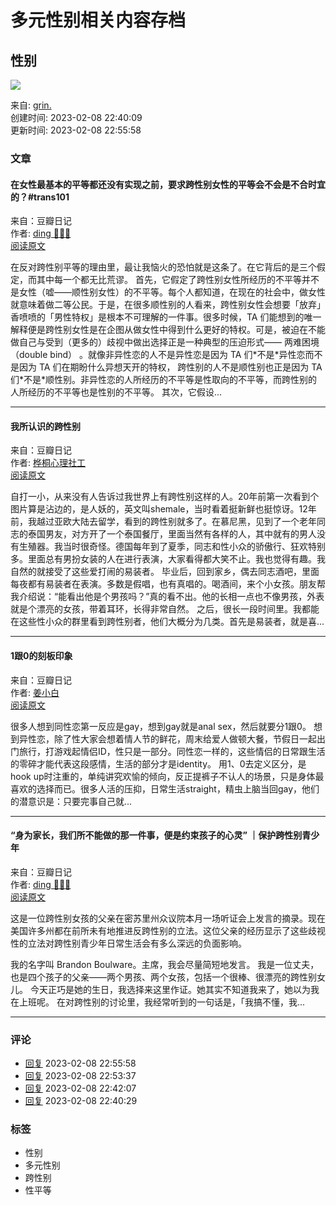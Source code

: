 # 多元性别相关内容存档

## 性别

![](https://img9.doubanio.com/view/elanor_image/raw/public/Q40Z9R7L.jpg)

来自: [grin.](https://www.douban.com/people/185998407/)  
创建时间: 2023-02-08 22:40:09  
更新时间: 2023-02-08 22:55:58

### 文章

#### 在女性最基本的平等都还没有实现之前，要求跨性别女性的平等会不会是不合时宜的？#trans101
来自：豆瓣日记  
作者: [ding 🏳️‍⚧️🌈](https://www.douban.com/people/shannon403/)  
[阅读原文](https://www.douban.com/note/811957958/)

在反对跨性别平等的理由里，最让我恼火的恐怕就是这条了。在它背后的是三个假定，而其中每一个都无比荒谬。 首先，它假定了跨性别女性所经历的不平等并不是女性（嘘——顺性别女性）的不平等。每个人都知道，在现在的社会中，做女性就意味着做二等公民。于是，在很多顺性别的人看来，跨性别女性会想要「放弃」香喷喷的「男性特权」是根本不可理解的一件事。很多时候，TA 们能想到的唯一解释便是跨性别女性是在企图从做女性中得到什么更好的特权。可是，被迫在不能做自己与受到（更多的）歧视中做出选择正是一种典型的压迫形式—— 两难困境（double bind） 。就像非异性恋的人不是异性恋是因为 TA 们\*不是\*异性恋而不是因为 TA 们在期盼什么异想天开的特权， 跨性别的人不是顺性别也正是因为 TA 们\*不是\*顺性别。非异性恋的人所经历的不平等是性取向的不平等，而跨性别的人所经历的不平等也是性别的不平等。 其次，它假设...

---

#### 我所认识的跨性别
来自：豆瓣日记  
作者: [桦桐心理社工](https://www.douban.com/people/chinesejoe/)  
[阅读原文](https://www.douban.com/note/664942440/)

自打一小，从来没有人告诉过我世界上有跨性别这样的人。20年前第一次看到个图片算是沾边的，是人妖的，英文叫shemale，当时看着挺新鲜也挺惊讶。12年前，我越过亚欧大陆去留学，看到的跨性别就多了。在慕尼黑，见到了一个老年同志的泰国男友，对方开了一个泰国餐厅，里面当然有各样的人，其中就有的男人没有生殖器。我当时很奇怪。德国每年到了夏季，同志和性小众的骄傲行、狂欢特别多。里面总有男扮女装的人在进行表演，大家看得都大笑不止。我也觉得有趣。我自然的就接受了这些爱打闹的易装者。 毕业后，回到家乡，偶去同志酒吧，里面每夜都有易装者在表演。多数是假唱，也有真唱的。喝酒间，来个小女孩。朋友帮我介绍说：“能看出他是个男孩吗？”真的看不出。他的长相一点也不像男孩，外表就是个漂亮的女孩，带着耳环，长得非常自然。 之后，很长一段时间里。我都能在这些性小众的群里看到跨性别者，他们大概分为几类。首先是易装者，就是喜...

---

#### 1跟0的刻板印象
来自：豆瓣日记  
作者: [姜小白](https://www.douban.com/people/bdleizi/)  
[阅读原文](https://www.douban.com/note/764933828/)

很多人想到同性恋第一反应是gay，想到gay就是anal sex，然后就要分1跟0。 想到异性恋，除了性大家会想着情人节的鲜花，周末给爱人做顿大餐，节假日一起出门旅行，打游戏起情侣ID，性只是一部分。同性恋一样的，这些情侣的日常跟生活的零碎才能代表这段感情，生活的部分才是identity。 用1、0去定义区分，是hook up时注重的，单纯讲究欢愉的倾向，反正提裤子不认人的场景，只是身体最喜欢的选择而已。很多人活的压抑，日常生活straight，精虫上脑当回gay，他们的潜意识是：只要完事自己就...

---

#### “身为家长，我们所不能做的那一件事，便是约束孩子的心灵” ｜保护跨性别青少年
来自：豆瓣日记  
作者: [ding 🏳️‍⚧️🌈](https://www.douban.com/people/shannon403/)  
[阅读原文](https://www.douban.com/note/797098934/)

这是一位跨性别女孩的父亲在密苏里州众议院本月一场听证会上发言的摘录。现在美国许多州都在前所未有地推进反跨性别的立法。这位父亲的经历显示了这些歧视性的立法对跨性别青少年日常生活会有多么深远的负面影响。

我的名字叫 Brandon Boulware。主席，我会尽量简短地发言。 我是一位丈夫，也是四个孩子的父亲——两个男孩、两个女孩，包括一个很棒、很漂亮的跨性别女儿。 今天正巧是她的生日，我选择来这里作证。她其实不知道我来了，她以为我在上班呢。 在对跨性别的讨论里，我经常听到的一句话是，「我搞不懂，我...

---

### 评论

- [回复](javascript:void(0);) 2023-02-08 22:55:58
- [回复](javascript:void(0);) 2023-02-08 22:53:37
- [回复](javascript:void(0);) 2023-02-08 22:42:07
- [回复](javascript:void(0);) 2023-02-08 22:40:29

### 标签
- 性别
- 多元性别
- 跨性别
- 性平等